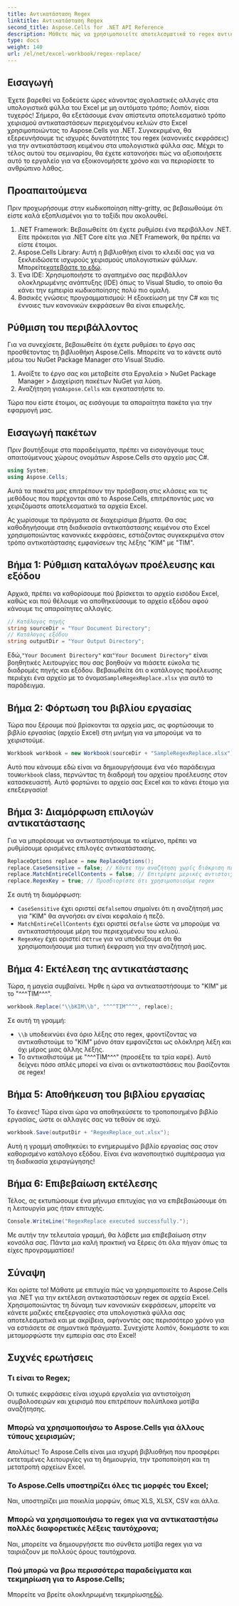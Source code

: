 ```yaml
---
title: Αντικατάσταση Regex
linktitle: Αντικατάσταση Regex
second_title: Aspose.Cells for .NET API Reference
description: Μάθετε πώς να χρησιμοποιείτε αποτελεσματικά το regex αντικατάσταση στο Excel με το Aspose.Cells για .NET. Ενισχύστε την παραγωγικότητα και την ακρίβεια στις εργασίες υπολογιστικών φύλλων.
type: docs
weight: 140
url: /el/net/excel-workbook/regex-replace/
---
```

## Εισαγωγή

Έχετε βαρεθεί να ξοδεύετε ώρες κάνοντας σχολαστικές αλλαγές στα υπολογιστικά φύλλα του Excel με μη αυτόματο τρόπο; Λοιπόν, είσαι τυχερός! Σήμερα, θα εξετάσουμε έναν απίστευτα αποτελεσματικό τρόπο χειρισμού αντικαταστάσεων περιεχομένου κελιών στο Excel χρησιμοποιώντας το Aspose.Cells για .NET. Συγκεκριμένα, θα εξερευνήσουμε τις ισχυρές δυνατότητες του regex (κανονικές εκφράσεις) για την αντικατάσταση κειμένου στα υπολογιστικά φύλλα σας. Μέχρι το τέλος αυτού του σεμιναρίου, θα έχετε κατανοήσει πώς να αξιοποιήσετε αυτό το εργαλείο για να εξοικονομήσετε χρόνο και να περιορίσετε το ανθρώπινο λάθος.

## Προαπαιτούμενα

Πριν προχωρήσουμε στην κωδικοποίηση nitty-gritty, ας βεβαιωθούμε ότι είστε καλά εξοπλισμένοι για το ταξίδι που ακολουθεί.

1. .NET Framework: Βεβαιωθείτε ότι έχετε ρυθμίσει ένα περιβάλλον .NET. Είτε πρόκειται για .NET Core είτε για .NET Framework, θα πρέπει να είστε έτοιμοι.
2.  Aspose.Cells Library: Αυτή η βιβλιοθήκη είναι το κλειδί σας για να ξεκλειδώσετε ισχυρούς χειρισμούς υπολογιστικών φύλλων. Μπορείτε[κατεβάστε το εδώ](https://releases.aspose.com/cells/net/).
3. Ένα IDE: Χρησιμοποιήστε το αγαπημένο σας περιβάλλον ολοκληρωμένης ανάπτυξης (IDE) όπως το Visual Studio, το οποίο θα κάνει την εμπειρία κωδικοποίησης πολύ πιο ομαλή.
4. Βασικές γνώσεις προγραμματισμού: Η εξοικείωση με την C# και τις έννοιες των κανονικών εκφράσεων θα είναι επωφελής.

## Ρύθμιση του περιβάλλοντος

Για να συνεχίσετε, βεβαιωθείτε ότι έχετε ρυθμίσει το έργο σας προσθέτοντας τη βιβλιοθήκη Aspose.Cells. Μπορείτε να το κάνετε αυτό μέσω του NuGet Package Manager στο Visual Studio.

1. Ανοίξτε το έργο σας και μεταβείτε στα Εργαλεία > NuGet Package Manager > Διαχείριση πακέτων NuGet για λύση.
2.  Αναζήτηση για`Aspose.Cells` και εγκαταστήστε το.

Τώρα που είστε έτοιμοι, ας εισάγουμε τα απαραίτητα πακέτα για την εφαρμογή μας.

## Εισαγωγή πακέτων

Πριν βουτήξουμε στα παραδείγματα, πρέπει να εισαγάγουμε τους απαιτούμενους χώρους ονομάτων Aspose.Cells στο αρχείο μας C#.

```csharp
using System;
using Aspose.Cells;
```

Αυτά τα πακέτα μας επιτρέπουν την πρόσβαση στις κλάσεις και τις μεθόδους που παρέχονται από το Aspose.Cells, επιτρέποντάς μας να χειριζόμαστε αποτελεσματικά τα αρχεία Excel.

Ας χωρίσουμε τα πράγματα σε διαχειρίσιμα βήματα. Θα σας καθοδηγήσουμε στη διαδικασία αντικατάστασης κειμένου στο Excel χρησιμοποιώντας κανονικές εκφράσεις, εστιάζοντας συγκεκριμένα στον τρόπο αντικατάστασης εμφανίσεων της λέξης "KIM" με "TIM".

## Βήμα 1: Ρύθμιση καταλόγων προέλευσης και εξόδου

Αρχικά, πρέπει να καθορίσουμε πού βρίσκεται το αρχείο εισόδου Excel, καθώς και πού θέλουμε να αποθηκεύσουμε το αρχείο εξόδου αφού κάνουμε τις απαραίτητες αλλαγές.

```csharp
// Κατάλογος πηγής
string sourceDir = "Your Document Directory";
// Κατάλογος εξόδου
string outputDir = "Your Output Directory";
```

 Εδώ,`"Your Document Directory"` και`"Your Document Directory"` είναι βοηθητικές λειτουργίες που σας βοηθούν να πιάσετε εύκολα τις διαδρομές πηγής και εξόδου. Βεβαιωθείτε ότι ο κατάλογος προέλευσης περιέχει ένα αρχείο με το όνομα`SampleRegexReplace.xlsx` για αυτό το παράδειγμα.

## Βήμα 2: Φόρτωση του βιβλίου εργασίας

Τώρα που ξέρουμε πού βρίσκονται τα αρχεία μας, ας φορτώσουμε το βιβλίο εργασίας (αρχείο Excel) στη μνήμη για να μπορούμε να το χειριστούμε.

```csharp
Workbook workbook = new Workbook(sourceDir + "SampleRegexReplace.xlsx");
```

 Αυτό που κάνουμε εδώ είναι να δημιουργήσουμε ένα νέο παράδειγμα του`Workbook` class, περνώντας τη διαδρομή του αρχείου προέλευσης στον κατασκευαστή. Αυτό φορτώνει το αρχείο σας Excel και το κάνει έτοιμο για επεξεργασία!

## Βήμα 3: Διαμόρφωση επιλογών αντικατάστασης

Για να μπορέσουμε να αντικαταστήσουμε το κείμενο, πρέπει να ρυθμίσουμε ορισμένες επιλογές αντικατάστασης.

```csharp
ReplaceOptions replace = new ReplaceOptions();
replace.CaseSensitive = false; // Κάντε την αναζήτηση χωρίς διάκριση πεζών-κεφαλαίων
replace.MatchEntireCellContents = false; // Επιτρέψτε μερικές αντιστοιχίσεις
replace.RegexKey = true; // Προσδιορίστε ότι χρησιμοποιούμε regex
```

Σε αυτή τη διαμόρφωση:
- `CaseSensitive` έχει οριστεί σε`false`που σημαίνει ότι η αναζήτησή μας για "KIM" θα αγνοήσει αν είναι κεφαλαίο ή πεζό.
- `MatchEntireCellContents` έχει οριστεί σε`false` ώστε να μπορούμε να αντικαταστήσουμε μέρη του περιεχομένου του κελιού.
- `RegexKey` έχει οριστεί σε`true` για να υποδείξουμε ότι θα χρησιμοποιήσουμε μια τυπική έκφραση για την αναζήτησή μας.

## Βήμα 4: Εκτέλεση της αντικατάστασης

Τώρα, η μαγεία συμβαίνει. Ήρθε η ώρα να αντικαταστήσουμε το "KIM" με το "^^^TIM^^^".

```csharp
workbook.Replace("\\bKIM\\b", "^^^TIM^^^", replace);
```

Σε αυτή τη γραμμή:
- `\\b` υποδεικνύει ένα όριο λέξης στο regex, φροντίζοντας να αντικαθιστούμε το "KIM" μόνο όταν εμφανίζεται ως ολόκληρη λέξη και όχι μέρος μιας άλλης λέξης.
- Το αντικαθιστούμε με "^^^TIM^^^" (προσέξτε τα τρία καρέ). Αυτό δείχνει πόσο απλές μπορεί να είναι οι αντικαταστάσεις που βασίζονται σε regex!

## Βήμα 5: Αποθήκευση του βιβλίου εργασίας

Το έκανες! Τώρα είναι ώρα να αποθηκεύσετε το τροποποιημένο βιβλίο εργασίας, ώστε οι αλλαγές σας να τεθούν σε ισχύ.

```csharp
workbook.Save(outputDir + "RegexReplace_out.xlsx");
```

Αυτή η γραμμή αποθηκεύει το ενημερωμένο βιβλίο εργασίας σας στον καθορισμένο κατάλογο εξόδου. Είναι ένα ικανοποιητικό συμπέρασμα για τη διαδικασία χειραγώγησης!

## Βήμα 6: Επιβεβαίωση εκτέλεσης

Τέλος, ας εκτυπώσουμε ένα μήνυμα επιτυχίας για να επιβεβαιώσουμε ότι η λειτουργία μας ήταν επιτυχής.

```csharp
Console.WriteLine("RegexReplace executed successfully.");
```

Με αυτήν την τελευταία γραμμή, θα λάβετε μια επιβεβαίωση στην κονσόλα σας. Πάντα μια καλή πρακτική να ξέρεις ότι όλα πήγαν όπως τα είχες προγραμματίσει!

## Σύναψη

Και ορίστε το! Μάθατε με επιτυχία πώς να χρησιμοποιείτε το Aspose.Cells για .NET για την εκτέλεση αντικαταστάσεων regex σε αρχεία Excel. Χρησιμοποιώντας τη δύναμη των κανονικών εκφράσεων, μπορείτε να κάνετε μαζικές επεξεργασίες στα υπολογιστικά φύλλα σας αποτελεσματικά και με ακρίβεια, αφήνοντάς σας περισσότερο χρόνο για να εστιάσετε σε σημαντικά πράγματα. Συνεχίστε λοιπόν, δοκιμάστε το και μεταμορφώστε την εμπειρία σας στο Excel!

## Συχνές ερωτήσεις 

### Τι είναι το Regex;  
Οι τυπικές εκφράσεις είναι ισχυρά εργαλεία για αντιστοίχιση συμβολοσειρών και χειρισμό που επιτρέπουν πολύπλοκα μοτίβα αναζήτησης.

### Μπορώ να χρησιμοποιήσω το Aspose.Cells για άλλους τύπους χειρισμών;  
Απολύτως! Το Aspose.Cells είναι μια ισχυρή βιβλιοθήκη που προσφέρει εκτεταμένες λειτουργίες για τη δημιουργία, την τροποποίηση και τη μετατροπή αρχείων Excel.

### Το Aspose.Cells υποστηρίζει όλες τις μορφές του Excel;  
Ναι, υποστηρίζει μια ποικιλία μορφών, όπως XLS, XLSX, CSV και άλλα.

### Μπορώ να χρησιμοποιήσω το regex για να αντικαταστήσω πολλές διαφορετικές λέξεις ταυτόχρονα;  
Ναι, μπορείτε να δημιουργήσετε πιο σύνθετα μοτίβα regex για να ταιριάζουν με πολλούς όρους ταυτόχρονα.

### Πού μπορώ να βρω περισσότερα παραδείγματα και τεκμηρίωση για το Aspose.Cells;  
 Μπορείτε να βρείτε ολοκληρωμένη τεκμηρίωση[εδώ](https://reference.aspose.com/cells/net/).